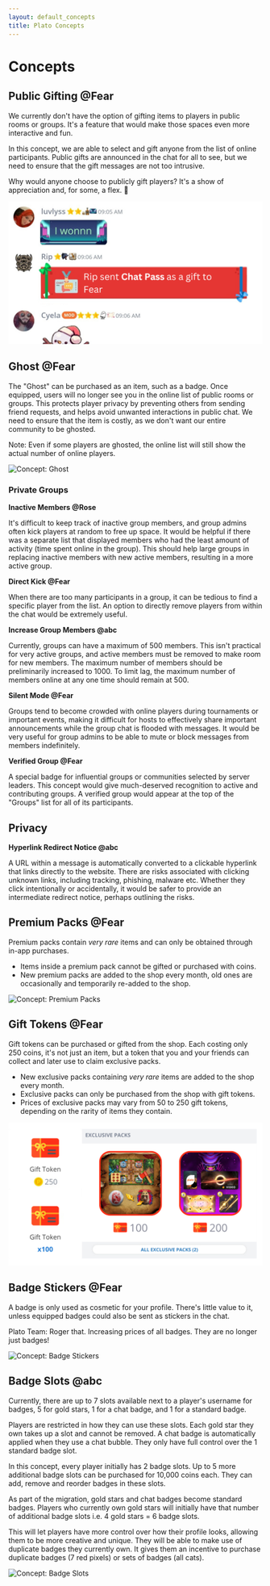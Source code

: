 ```yaml
---
layout: default_concepts
title: Plato Concepts
---
```


# Concepts

<div id="element-contents" class="text-left" data-open="false" data-icon="&#xf068;,&#xf067;" data-label="Contents&nbsp;"></div>

## Public Gifting @Fear

We currently don't have the option of gifting items to players in public rooms or groups. It's a feature that would make those spaces even more interactive and fun. 

In this concept, we are able to select and gift anyone from the list of online participants. Public gifts are announced in the chat for all to see, but we need to ensure that the gift messages are not too intrusive.

Why would anyone choose to publicly gift players? It's a show of appreciation and, for some, a flex. 🤑

![Concept: Public Gifting](/docs/assets/images/concepts/publicgifting.png)

## Ghost @Fear

The "Ghost" can be purchased as an item, such as a badge. Once equipped, users will no longer see you in the online list of public rooms or groups. This protects player privacy by preventing others from sending friend requests, and helps avoid unwanted interactions in public chat. We need to ensure that the item is costly, as we don't want our entire community to be ghosted.

Note: Even if some players are ghosted, the online list will still show the actual number of online players.

![Concept: Ghost](/docs/assets/images/concepts/ghost.png)

### Private Groups

**Inactive Members @Rose**

It's difficult to keep track of inactive group members, and group admins often kick players at random to free up space. It would be helpful if there was a separate list that displayed members who had the least amount of activity (time spent online in the group). This should help large groups in replacing inactive members with new active members, resulting in a more active group.

**Direct Kick @Fear**

When there are too many participants in a group, it can be tedious to find a specific player from the list. An option to directly remove players from within the chat would be extremely useful.

**Increase Group Members @abc**

Currently, groups can have a maximum of 500 members. This isn't practical for very active groups, and active members must be removed to make room for new members. The maximum number of members should be preliminarily increased to 1000. To limit lag, the maximum number of members online at any one time should remain at 500.

**Silent Mode @Fear**

Groups tend to become crowded with online players during tournaments or important events, making it difficult for hosts to effectively share important announcements while the group chat is flooded with messages. It would be very useful for group admins to be able to mute or block messages from members indefinitely.

**Verified Group @Fear**

A special badge for influential groups or communities selected by server leaders. This concept would give much-deserved recognition to active and contributing groups. A verified group would appear at the top of the "Groups" list for all of its participants.

## Privacy

**Hyperlink Redirect Notice @abc**

A URL within a message is automatically converted to a clickable hyperlink that links directly to the website. There are risks associated with clicking unknown links, including tracking, phishing, malware etc. Whether they click intentionally or accidentally, it would be safer to provide an intermediate redirect notice, perhaps outlining the risks.

## Premium Packs @Fear

Premium packs contain *very rare* items and can only be obtained through in-app purchases.

- Items inside a premium pack cannot be gifted or purchased with coins.
- New premium packs are added to the shop every month, old ones are occasionally and temporarily re-added to the shop.

![Concept: Premium Packs](/docs/assets/images/concepts/premiumpacks.png)

## Gift Tokens @Fear

Gift tokens can be purchased or gifted from the shop. Each costing only 250 coins, it's not just an item, but a token that you and your friends can collect and later use to claim exclusive packs.

- New exclusive packs containing *very rare* items are added to the shop every month.
- Exclusive packs can only be purchased from the shop with gift tokens.
- Prices of exclusive packs may vary from 50 to 250 gift tokens, depending on the rarity of items they contain.

![Concept: Gift Tokens](/docs/assets/images/concepts/gifttokens.png)

## Badge Stickers @Fear

A badge is only used as cosmetic for your profile. There's little value to it, unless equipped badges could also be sent as stickers in the chat.

Plato Team: Roger that. Increasing prices of all badges. They are no longer just badges!

![Concept: Badge Stickers](/docs/assets/images/concepts/badgestickers.png)

## Badge Slots @abc

Currently, there are up to 7 slots available next to a player's username for badges, 5 for gold stars, 1 for a chat badge, and 1 for a standard badge.

Players are restricted in how they can use these slots. Each gold star they own takes up a slot and cannot be removed. A chat badge is automatically applied when they use a chat bubble. They only have full control over the 1 standard badge slot.

In this concept, every player initially has 2 badge slots. Up to 5 more additional badge slots can be purchased for 10,000 coins each. They can add, remove and reorder badges in these slots.

As part of the migration, gold stars and chat badges become standard badges. Players who currently own gold stars will initially have that number of additional badge slots i.e. 4 gold stars = 6 badge slots.

This will let players have more control over how their profile looks, allowing them to be more creative and unique. They will be able to make use of duplicate badges they currently own. It gives them an incentive to purchase duplicate badges (7 red pixels) or sets of badges (all cats).

![Concept: Badge Slots](/docs/assets/images/concepts/badgeslots.png)


